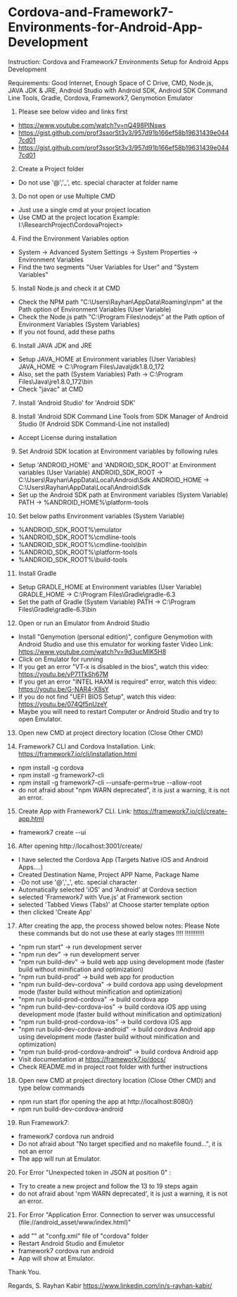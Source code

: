# Cordova-and-Framework7-Environments-for-Android-App-Development

Instruction: Cordova and Framework7 Environments Setup for Android Apps Development

Requirements: Good Internet, Enough Space of C Drive, CMD, Node.js, JAVA JDK & JRE, Android Studio with Android SDK, Android SDK Command Line Tools, Gradle, Cordova, Framework7, Genymotion Emulator

 
1) Please see below video and links first
- https://www.youtube.com/watch?v=nQ498PINsws
- https://gist.github.com/prof3ssorSt3v3/957d91b166ef58b19631439e0447cd01
- https://gist.github.com/prof3ssorSt3v3/957d91b166ef58b19631439e0447cd01


2) Create a Project folder 
- Do not use '@','_', etc. special character at folder name


3) Do not open or use Multiple CMD
- Just use a single cmd at your project location
- Use CMD at the project location 
	Example: I:\ResearchProject\CordovaProject>


4) Find the Environment Variables option
- System -> Advanced System Settings -> System Properties -> Environment Variables
- Find the two segments "User Variables for User" and "System Variables"


5) Install Node.js and check it at CMD
- Check the NPM path "C:\Users\Rayhan\AppData\Roaming\npm" at the Path option of Environment Variables (User Variable)
- Check the Node.js path "C:\Program Files\nodejs" at the Path option of Environment Variables (System Variables) 
- If you not found, add these paths


6) Install JAVA JDK and JRE
- Setup JAVA_HOME at Environment variables (User Variables)
	JAVA_HOME -> C:\Program Files\Java\jdk1.8.0_172
- Also, set the path (System Variables)
	Path -> C:\Program Files\Java\jre1.8.0_172\bin
- Check "javac" at CMD


7) Install 'Android Studio' for 'Android SDK'


8) Install 'Android SDK Command Line Tools from SDK Manager of Android Studio
(If Android SDK Command-Line not installed)
- Accept License during installation


9) Set Android SDK location at Environment variables by following rules
- Setup 'ANDROID_HOME' and 'ANDROID_SDK_ROOT' at Environment variables (User Variable)
ANDROID_SDK_ROOT -> C:\Users\Rayhan\AppData\Local\Android\Sdk
	ANDROID_HOME -> C:\Users\Rayhan\AppData\Local\Android\Sdk
- Set up the Android SDK path at Environment variables (System Variable)
	PATH -> %ANDROID_HOME%\platform-tools


10) Set below paths Environment variables (System Variable)
- %ANDROID_SDK_ROOT%\emulator
- %ANDROID_SDK_ROOT%\cmdline-tools
- %ANDROID_SDK_ROOT%\cmdline-tools\bin
- %ANDROID_SDK_ROOT%\platform-tools
- %ANDROID_SDK_ROOT%\build-tools


11) Install Gradle
- Setup GRADLE_HOME at Environment variables (User Variable)
	GRADLE_HOME -> C:\Program Files\Gradle\gradle-6.3
- Set the path of Gradle (System Variable)
	PATH -> C:\Program Files\Gradle\gradle-6.3\bin


12) Open or run an Emulator from Android Studio
- Install "Genymotion (personal edition)", configure Genymotion with Android Studio and use this emulator for working faster
	Video Link: https://www.youtube.com/watch?v=9d3ucMIK5H8
- Click on Emulator for running
- If you get an error "VT-x is disabled in the bios", watch this video: https://youtu.be/vP71TkSh67M
- If you get an error "INTEL HAXM is required" error, watch this video: https://youtu.be/G-NAR4-X8sY
- If you do not find "UEFI BIOS Setup", watch this video: https://youtu.be/074Qf5nUzeY
- Maybe you will need to restart Computer or Android Studio and try to open Emulator.


13) Open new CMD at project directory location (Close Other CMD)


14) Framework7 CLI and Cordova Installation. Link: https://framework7.io/cli/installation.html
- npm install -g cordova
- npm install -g framework7-cli
- npm install -g framework7-cli --unsafe-perm=true --allow-root
- do not afraid about "npm WARN deprecated", it is just a warning, it is not an error.


15) Create App with Framework7 CLI. Link: https://framework7.io/cli/create-app.html
- framework7 create --ui


16) After opening http://localhost:3001/create/
- I have selected the Cordova App (Targets Native iOS and Android Apps....)
- Created Destination Name, Project APP Name, Package Name
- -Do not use '@','_', etc. special character
- Automatically selected 'iOS' and 'Android' at Cordova section
- selected 'Framework7 with Vue.js' at Framework section
- selected 'Tabbed Views (Tabs)' at Choose starter template option
- then clicked 'Create App'


17) After creating the app, the process showed below notes:
Please Note these commands but do not use these at early stages !!!!
!!!!!!!!!!! 
  - "npm run start" -> run development server
  - "npm run dev" -> run development server
  - "npm run build-dev" -> build web app using development mode (faster build without minification and optimization)
  - "npm run build-prod" -> build web app for production
  - "npm run build-dev-cordova" -> build cordova app using development mode (faster build without minification and optimization)
  - "npm run build-prod-cordova" -> build cordova app
  - "npm run build-dev-cordova-ios" -> build cordova iOS app using development mode (faster build without minification and optimization)
  - "npm run build-prod-cordova-ios" -> build cordova iOS app
  - "npm run build-dev-cordova-android" -> build cordova Android app using development mode (faster build without minification and optimization)
  - "npm run build-prod-cordova-android" -> build cordova Android app
  - Visit documentation at https://framework7.io/docs/
  - Check README.md in project root folder with further instructions


18) Open new CMD at project directory location (Close Other CMD) and type below commands
- npm run start (for opening the app at http://localhost:8080/) 
- npm run build-dev-cordova-android


19) Run Framework7:
- framework7 cordova run android
- Do not afraid about "No target specified and no makefile found...", it is not an error
- The app will run at Emulator.


20) For Error "Unexpected token in JSON at position 0" :
- Try to create a new project and follow the 13 to 19 steps again
- do not afraid about 'npm WARN deprecated', it is just a warning, it is not an error.


21) For Error "Application Error. Connection to server was unsuccessful (file://android_asset/www/index.html)"
- add "<preference name="loadUrlTimeoutValue" value="120000" />"  at "confg.xml" file of "cordova" folder
- Restart Android Studio and Emuletor
- framework7 cordova run android
- App will show at Emulator.


Thank You. 

Regards,
S. Rayhan Kabir
https://www.linkedin.com/in/s-rayhan-kabir/


